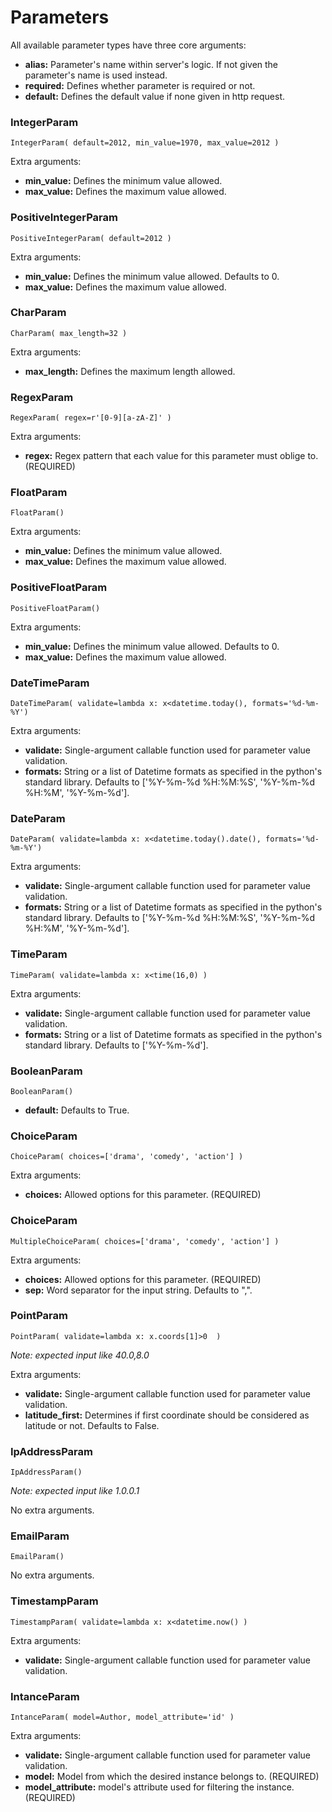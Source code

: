 # Parameters

All available parameter types have three core arguments:

- **alias:** Parameter's name within server's logic. If not given the parameter's name is used instead.
- **required:** Defines whether parameter is required or not.
- **default:** Defines the default value if none given in http request.


### IntegerParam

    IntegerParam( default=2012, min_value=1970, max_value=2012 )

Extra arguments:

- **min_value:** Defines the minimum value allowed.
- **max_value:** Defines the maximum value allowed.


### PositiveIntegerParam

    PositiveIntegerParam( default=2012 )

Extra arguments:

- **min_value:** Defines the minimum value allowed. Defaults to 0.
- **max_value:** Defines the maximum value allowed.


### CharParam

    CharParam( max_length=32 )

Extra arguments:

- **max_length:** Defines the maximum length allowed.


### RegexParam

    RegexParam( regex=r'[0-9][a-zA-Z]' )

Extra arguments:

- **regex:** Regex pattern that each value for this parameter must oblige to. (REQUIRED)


### FloatParam

    FloatParam()

Extra arguments:

- **min_value:** Defines the minimum value allowed.
- **max_value:** Defines the maximum value allowed.


### PositiveFloatParam

    PositiveFloatParam()

Extra arguments:

- **min_value:** Defines the minimum value allowed. Defaults to 0.
- **max_value:** Defines the maximum value allowed.


### DateTimeParam

    DateTimeParam( validate=lambda x: x<datetime.today(), formats='%d-%m-%Y')

Extra arguments:

- **validate:** Single-argument callable function used for parameter value validation.
- **formats:**  String or a list of Datetime formats as specified in the python's standard library. Defaults to ['%Y-%m-%d %H:%M:%S', '%Y-%m-%d %H:%M', '%Y-%m-%d'].


### DateParam

    DateParam( validate=lambda x: x<datetime.today().date(), formats='%d-%m-%Y')

Extra arguments:

- **validate:** Single-argument callable function used for parameter value validation.
- **formats:**  String or a list of Datetime formats as specified in the python's standard library. Defaults to ['%Y-%m-%d %H:%M:%S', '%Y-%m-%d %H:%M', '%Y-%m-%d'].


### TimeParam

    TimeParam( validate=lambda x: x<time(16,0) )

Extra arguments:

- **validate:** Single-argument callable function used for parameter value validation.
- **formats:**  String or a list of Datetime formats as specified in the python's standard library. Defaults to ['%Y-%m-%d'].


### BooleanParam

    BooleanParam()

- **default:** Defaults to True.


### ChoiceParam

    ChoiceParam( choices=['drama', 'comedy', 'action'] )

Extra arguments:

- **choices:** Allowed options for this parameter. (REQUIRED)


### ChoiceParam

    MultipleChoiceParam( choices=['drama', 'comedy', 'action'] )

Extra arguments:

- **choices:** Allowed options for this parameter. (REQUIRED)
- **sep:** Word separator for the input string. Defaults to ",".


### PointParam

    PointParam( validate=lambda x: x.coords[1]>0  ) 

*Note: expected input like 40.0,8.0*

Extra arguments:

- **validate:** Single-argument callable function used for parameter value validation.
- **latitude_first:** Determines if first coordinate should be considered as latitude or not. Defaults to False.


### IpAddressParam

    IpAddressParam()

*Note: expected input like 1.0.0.1*
    
No extra arguments.


### EmailParam

    EmailParam()
    
No extra arguments.


### TimestampParam

    TimestampParam( validate=lambda x: x<datetime.now() )
    
Extra arguments:

- **validate:** Single-argument callable function used for parameter value validation.


### IntanceParam

    IntanceParam( model=Author, model_attribute='id' )
    
Extra arguments:

- **validate:** Single-argument callable function used for parameter value validation.
- **model:** Model from which the desired instance belongs to. (REQUIRED)
- **model_attribute:** model's attribute used for filtering the instance. (REQUIRED)
